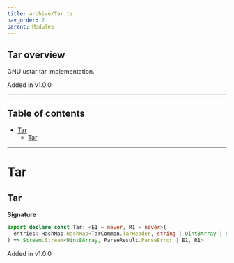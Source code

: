 ```yaml
---
title: archive/Tar.ts
nav_order: 2
parent: Modules
---
```


## Tar overview

GNU ustar tar implementation.

Added in v1.0.0

---

<h2 class="text-delta">Table of contents</h2>

- [Tar](#tar)
  - [Tar](#tar-1)

---

# Tar

## Tar

**Signature**

```ts
export declare const Tar: <E1 = never, R1 = never>(
  entries: HashMap.HashMap<TarCommon.TarHeader, string | Uint8Array | Stream.Stream<Uint8Array, E1, R1>>
) => Stream.Stream<Uint8Array, ParseResult.ParseError | E1, R1>
```

Added in v1.0.0
